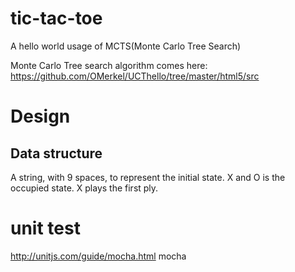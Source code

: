 # tic-tac-toe
A hello world usage of MCTS(Monte Carlo Tree Search)

Monte Carlo Tree search algorithm comes here: https://github.com/OMerkel/UCThello/tree/master/html5/src


# Design
## Data structure
A string, with 9 spaces, to represent the initial state.
X and O is the occupied state. X plays the first ply.


# unit test
http://unitjs.com/guide/mocha.html  mocha

